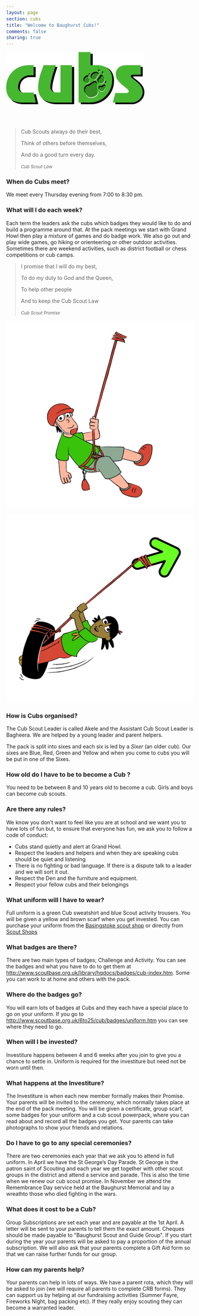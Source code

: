 ```yaml
---
layout: page
section: cubs
title: "Welcome to Baughurst Cubs!"
comments: false
sharing: true
---
```


<section class="row-fluid"><section class="span6">

![Cubs image](/images/cubs/logo.jpg)

</section><article class="span6">

<br><br>
<blockquote  class="pull-right">
  <p>Cub Scouts always do their best,</p>
  <p>Think of others before themselves,</p>
  <p>And do a good turn every day.</p>
  <small><cite title="Source Title">Cub Scout Law</cite></small>
</blockquote>


</article></section>

<section class="row-fluid"><article class="span8">

### When do Cubs meet?
We meet every Thursday evening from 7:00 to 8:30 pm.



### What will I do each week?
Each term the leaders ask the cubs which badges they would like to do and build a programme around that. At the pack meetings we start with Grand Howl then play a mixture of games and do badge work. We also go out and play wide games, go hiking or orienteering or other outdoor activities. Sometimes there are weekend activities, such as district football or chess competitions or cub camps.

<blockquote>
  <p>I promise that I will do my best,</p>
  <p>To do my duty to God and the Queen,</p>
  <p>To help other people</p>
  <p>And to keep the Cub Scout Law</p>
  <small><cite title="Source Title">Cub Scout Promise</cite></small>
</blockquote>



</article><section class="span4">

![Cubs image](/images/cubs/swing2.jpg)

</section></section>

<section class="row-fluid"><section class="span4">

![Cubs image](/images/cubs/swing.jpg)

</section><article class="span8">

### How is Cubs organised?
The Cub Scout Leader is called Akele and the Assistant Cub Scout Leader is Bagheera. We are helped by a young leader and parent helpers.

The pack is split into sixes and each six is led by a *Sixer* (an older cub). Our sixes are Blue, Red, Green and Yellow and when you come to cubs you will be put in one of the Sixes.
### How old do I have to be to become a Cub ?
You need to be between 8 and 10 years old to become a cub. Girls and boys can become cub scouts.

### Are there any rules?
We know you don’t want to feel like you are at school and we want you to have lots of fun but, to ensure that everyone has fun, we ask you to follow a code of conduct:

* Cubs stand quietly and alert at Grand Howl.
* Respect the leaders and helpers and when they are speaking cubs should be quiet and listening
* There is no fighting or bad language. If there is a dispute talk to a leader and we will sort it out.
* Respect the Den and the furniture and equipment.
* Respect your fellow cubs and their belongings


</article></section>

<section class="row-fluid"><article class="span12">


### What uniform will I have to wear?
Full uniform is a green Cub sweatshirt and blue Scout activity trousers. You will be given a yellow and brown scarf when you get invested.  You can purchase your uniform from the [Basingstoke scout shop](www.geocities.com/basingstoke4thscouts/info/BasingstokeScoutShop.htm) or directly from [Scout Shops](http://shop.scouts.org.uk)

### What badges are there?
There are two main types of badges; Challenge and Activity. You can see the badges and what you have to do to get them at http://www.scoutbase.org.uk/library/hqdocs/badges/cub-index.htm. Some you can work to at home and others with the pack.

### Where do the badges go?
You will earn lots of badges at Cubs and they each have a special place to go on your uniform. If you go to http://www.scoutbase.org.uk/6to25/cub/badges/uniform.htm  you can see where they need to go.

### When will I be invested?
Investiture happens between 4 and 6 weeks after you join to give you a chance to settle in. Uniform is required for the investiture but need not be worn until then.

### What happens at the Investiture?
The Investiture is when each new member formally makes their Promise. Your parents will be invited to the ceremony, which normally takes place at the end of the pack meeting. You will be given a certificate, group scarf, some badges for your uniform and a cub scout powerpack, where you can read about and record all the badges you get. Your parents can take photographs to show your friends and relations.

### Do I have to go to any special ceremonies?
There are two ceremonies each year that we ask you to attend in full uniform. In April we have the St George’s Day Parade. St George is the patron saint of Scouting and each year we get together with other scout groups in the district and attend a service and parade. This is also the time when we renew our cub scout promise. In November we attend the Remembrance Day service held at the Baughurst Memorial and lay a wreathto those who died fighting in the wars.

### What does it cost to be a Cub?
Group Subscriptions are set each year and are payable at the 1st April. A letter will be sent to your parents to tell them the exact amount. Cheques should be made payable to "Baughurst Scout and Guide Group". If you start during the year your parents will be asked to pay a proportion of the annual subscription. We will also ask that your parents complete a Gift Aid form so that we can raise further funds for our group.

### How can my parents help?
Your parents can help in lots of ways. We have a parent rota, which they will be asked to join (we will require all parents to complete CRB forms). They can support us by helping at our fundraising activities (Summer Fayre, Fireworks Night, bag packing etc). If they really enjoy scouting they can become a warranted leader.

</article></section>
